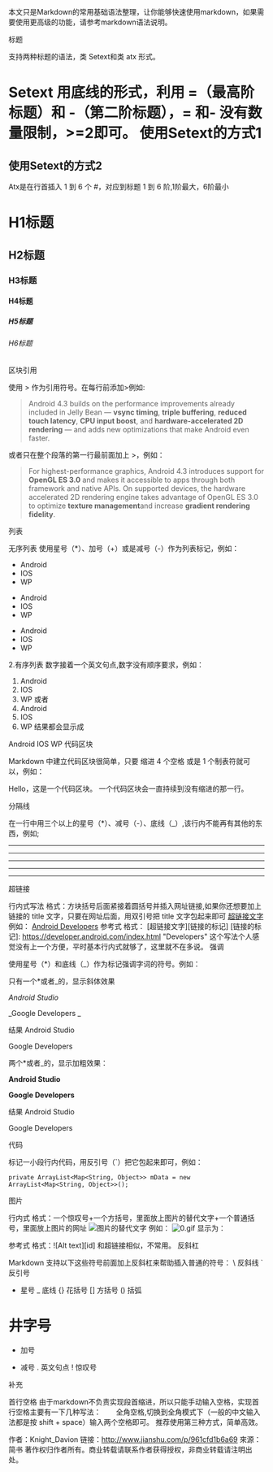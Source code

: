 本文只是Markdown的常用基础语法整理，让你能够快速使用markdown，如果需要使用更高级的功能，请参考markdown语法说明。

标题

支持两种标题的语法，类 Setext和类 atx 形式。

Setext 用底线的形式，利用 =（最高阶标题）和 -（第二阶标题），= 和- 没有数量限制，>=2即可。
使用Setext的方式1
=====
使用Setext的方式2
-----------
Atx是在行首插入 1 到 6 个 #，对应到标题 1 到 6 阶,1阶最大，6阶最小
#  H1标题
##  H2标题
###  H3标题
####  H4标题
#####  H5标题
######  H6标题
区块引用

使用 > 作为引用符号。在每行前添加>例如:
> Android 4.3 builds on the performance improvements already included in Jelly
> Bean — **vsync timing**, **triple buffering**, **reduced touch latency**, **CPU
> input boost**, and **hardware-accelerated 2D rendering** — and adds new
> optimizations that make Android even faster.

或者只在整个段落的第一行最前面加上 >，例如：
> For highest-performance graphics, Android 4.3 introduces support for **OpenGL ES 3.0** and makes it accessible to apps through both framework and native APIs. On supported devices, the hardware accelerated 2D rendering engine takes advantage of OpenGL ES 3.0 to optimize **texture management**and increase **gradient rendering fidelity**.

列表

无序列表 使用星号（*）、加号（+）或是减号（-）作为列表标记，例如：
* Android
* IOS
* WP

+ Android
+ IOS
+ WP

- Android
- IOS
- WP

2.有序列表 数字接着一个英文句点,数字没有顺序要求，例如：
1. Android
2. IOS
3. WP
或者
10. Android
35. IOS
4. WP
结果都会显示成

Android
IOS
WP
代码区块

Markdown 中建立代码区块很简单，只要 缩进 4 个空格 或是 1 个制表符就可以，例如：

Hello，这是一个代码区块。
一个代码区块会一直持续到没有缩进的那一行。

分隔线

在一行中用三个以上的星号（*）、减号（-）、底线（_）,该行内不能再有其他的东西，例如;

* * *
***
********
- - -
_ _ _ _

超链接

行内式写法
格式：方块括号后面紧接着圆括号并插入网址链接,如果你还想要加上链接的 title 文字，只要在网址后面，用双引号把 title 文字包起来即可
[超链接文字]( 超链接Url "链接的 title 文字")
例如：
[Android Developers](https://developer.android.com/index.html)
参考式
格式：
[超链接文字][链接的标记]
[链接的标记]: https://developer.android.com/index.html "Developers"
这个写法个人感觉没有上一个方便，平时基本行内式就够了，这里就不在多说。
强调

使用星号（*）和底线（_）作为标记强调字词的符号。例如：

只有一个*或者_的，显示斜体效果

*Android Studio*

_Google Developers _

结果
Android Studio

Google Developers

两个*或者_的，显示加粗效果：

**Android Studio**

__Google Developers__

结果
Android Studio

Google Developers

代码

标记一小段行内代码，用反引号（`）把它包起来即可，例如：

`private ArrayList<Map<String, Object>> mData = new ArrayList<Map<String, Object>>();`

图片

行内式
格式：一个惊叹号+一个方括号，里面放上图片的替代文字+一个普通括号，里面放上图片的网址
![图片的替代文字](图片的网址) 例如：
![0.gif](http://upload-images.jianshu.io/upload_images/1179815-886f0e2250cfb959.gif?imageMogr2/auto-orient/strip)
显示为：

参考式
格式：![Alt text][id]
和超链接相似，不常用。
反斜杠

Markdown 支持以下这些符号前面加上反斜杠来帮助插入普通的符号：
\ 反斜线
` 反引号
* 星号
_ 底线
{} 花括号
[] 方括号
() 括弧
# 井字号
+ 加号
- 减号
. 英文句点
! 惊叹号

补充

首行空格
由于markdown不负责实现段首缩进，所以只能手动输入空格，实现首行空格主要有一下几种写法：
&nbsp;
&emsp;
全角空格,切换到全角模式下（一般的中文输入法都是按 shift + space）输入两个空格即可。
推荐使用第三种方式，简单高效。

作者：Knight_Davion
链接：http://www.jianshu.com/p/961cfd1b6a69
來源：简书
著作权归作者所有。商业转载请联系作者获得授权，非商业转载请注明出处。